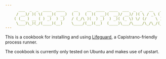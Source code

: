 ```yaml
---
      ___  _  _  ____  ____    __    __  ____  ____  ___  _  _   __   ____  ____ 
     / __)/ )( \(  __)(  __)  (  )  (  )(  __)(  __)/ __)/ )( \ / _\ (  _ \(    \
    ( (__ ) __ ( ) _)  ) _)   / (_/\ )(  ) _)  ) _)( (_ \) \/ (/    \ )   / ) D (
     \___)\_)(_/(____)(__)    \____/(__)(__)  (____)\___/\____/\_/\_/(__\_)(____/
---
```


This is a cookbook for installing and using [Lifeguard](http://github.com/emcien/lifeguard), 
a Capistrano-friendly process runner.

The cookbook is currently only tested on Ubuntu and makes use of upstart.